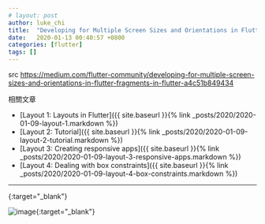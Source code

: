 ```yaml
---
# layout: post
author: luke_chi
title:  "Developing for Multiple Screen Sizes and Orientations in Flutter"
date:   2020-01-13 00:40:57 +0800
categories: [flutter]
tags: []
---
```


src <https://medium.com/flutter-community/developing-for-multiple-screen-sizes-and-orientations-in-flutter-fragments-in-flutter-a4c51b849434>

相關文章
* [Layout 1: Layouts in Flutter]({{ site.baseurl }}{% link _posts/2020/2020-01-09-layout-1.markdown %})
* [Layout 2: Tutorial]({{ site.baseurl }}{% link _posts/2020/2020-01-09-layout-2-tutorial.markdown %})
* [Layout 3: Creating responsive apps]({{ site.baseurl }}{% link _posts/2020/2020-01-09-layout-3-responsive-apps.markdown %})
* [Layout 4: Dealing with box constraints]({{ site.baseurl }}{% link _posts/2020/2020-01-09-layout-4-box-constraints.markdown %})



----

[](){:target="_blank"}

![image](){:target="_blank"}
